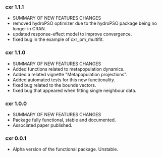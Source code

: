 ### cxr 1.1.1

- SUMMARY OF NEW FEATURES CHANGES
- removed hydroPSO optimizer due to the hydroPSO package being no longer in CRAN.
- updated response-effect model to improve convergence.
- fixed bug in the example of cxr_pm_multifit.

### cxr 1.1.0

- SUMMARY OF NEW FEATURES CHANGES
- Added functions related to metapopulation dynamics.
- Added a related vignette "Metapopulation projections".
- Added automated tests for this new functionality.
- fixed bug related to the bounds vectors.
- fixed bug that appeared when fitting single neighbour data.


### cxr 1.0.0 

- SUMMARY OF NEW FEATURES CHANGES 
- Package fully functional, stable and documented. 
- Associated paper published.


### cxr 0.0.1

- Alpha version of the functional package. Unstable.
